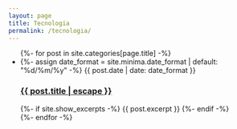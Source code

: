 ```yaml
---
layout: page
title: Tecnologia
permalink: /tecnologia/
---
```


<ul class="post-list">
    {%- for post in site.categories[page.title] -%}
    <li>
    {%- assign date_format = site.minima.date_format | default: "%d/%m/%y" -%}
    <span class="post-meta">{{ post.date | date: date_format }}</span>
    <h3>
        <a class="post-link" href="{{ post.url | relative_url }}">
        {{ post.title | escape }}
        </a>
    </h3>
    {%- if site.show_excerpts -%}
        {{ post.excerpt }}
    {%- endif -%}
    </li>
    {%- endfor -%}
</ul>